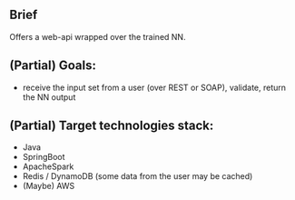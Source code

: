 Brief
-----

Offers a web-api wrapped over the trained NN.

(Partial) Goals:
----------------
* receive the input set from a user (over REST or SOAP), validate, return the NN output

(Partial) Target technologies stack:
------------------------------------
* Java
* SpringBoot
* ApacheSpark
* Redis / DynamoDB (some data from the user may be cached)
* (Maybe) AWS
